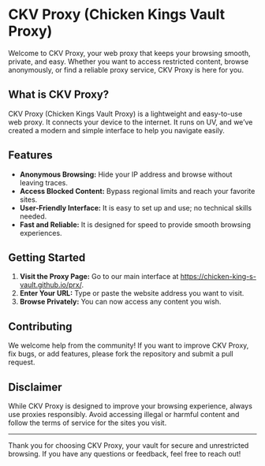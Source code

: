# CKV Proxy (Chicken Kings Vault Proxy)

Welcome to CKV Proxy, your web proxy that keeps your browsing smooth, private, and easy. Whether you want to access restricted content, browse anonymously, or find a reliable proxy service, CKV Proxy is here for you.

## What is CKV Proxy?

CKV Proxy (Chicken Kings Vault Proxy) is a lightweight and easy-to-use web proxy. It connects your device to the internet. It runs on UV, and we’ve created a modern and simple interface to help you navigate easily.

## Features

- **Anonymous Browsing:** Hide your IP address and browse without leaving traces.  
- **Access Blocked Content:** Bypass regional limits and reach your favorite sites.  
- **User-Friendly Interface:** It is easy to set up and use; no technical skills needed.  
- **Fast and Reliable:** It is designed for speed to provide smooth browsing experiences.

## Getting Started

1. **Visit the Proxy Page:** Go to our main interface at https://chicken-king-s-vault.github.io/prx/.  
2. **Enter Your URL:** Type or paste the website address you want to visit.  
3. **Browse Privately:** You can now access any content you wish.

## Contributing

We welcome help from the community! If you want to improve CKV Proxy, fix bugs, or add features, please fork the repository and submit a pull request.

## Disclaimer

While CKV Proxy is designed to improve your browsing experience, always use proxies responsibly. Avoid accessing illegal or harmful content and follow the terms of service for the sites you visit.

---

Thank you for choosing CKV Proxy, your vault for secure and unrestricted browsing. If you have any questions or feedback, feel free to reach out!
